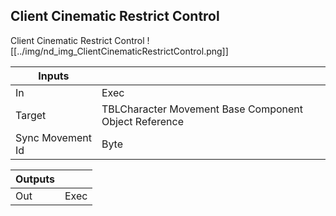 ## Client Cinematic Restrict Control
Client Cinematic Restrict Control
![[../img/nd_img_ClientCinematicRestrictControl.png]]

|Inputs||
|--|--|
| In | Exec |
| Target | TBLCharacter Movement Base Component Object Reference |
| Sync Movement Id | Byte |

|Outputs||
|--|--|
| Out | Exec |
